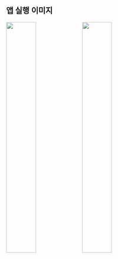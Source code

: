 <h2 id="3">앱 실행 이미지</h2>

<p float="left">  
<img width="40%" src="https://github.com/lchaaa/Help-us/assets/117001092/e0a8b931-90be-4c90-bb06-a5980697252d">

<img width="40%" src="https://github.com/lchaaa/Help-us/assets/117001092/2cac820a-d901-4a0f-ada2-b9bee8672727">
</p>


